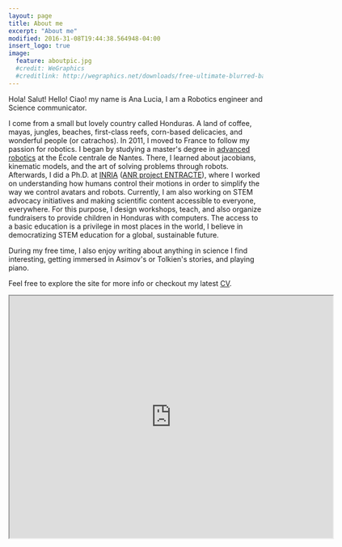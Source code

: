 ```yaml
---
layout: page
title: About me
excerpt: "About me"
modified: 2016-31-08T19:44:38.564948-04:00
insert_logo: true
image:
  feature: aboutpic.jpg
  #credit: WeGraphics
  #creditlink: http://wegraphics.net/downloads/free-ultimate-blurred-background-pack/
---
```


Hola! Salut! Hello! Ciao! my name is Ana Lucia, I am a Robotics engineer and Science communicator.

I come from a small but lovely country called Honduras. A land of coffee, mayas, jungles, beaches, first-class reefs, corn-based delicacies, and wonderful people (or catrachos). 
In 2011, I moved to France to follow my passion for robotics. I began by studying a master's degree in [advanced robotics](http://masteraria.irccyn.ec-nantes.fr/index.php/presentation-roba-en) at the École centrale de Nantes. There, I learned about jacobians, kinematic models, and the art of solving problems through robots.
Afterwards, I did a Ph.D. at [INRIA](http://www.inria.fr/en/centre/rennes) ([ANR project ENTRACTE](http://homepages.laas.fr/nmansard/entracte/index.php?n=Main.HomePage)), where I worked on understanding how humans control their motions in order to simplify the way we control avatars and robots. Currently, I am also working on STEM advocacy initiatives and making scientific content accessible to everyone, everywhere. For this purpose, I design workshops, teach, and also organize fundraisers to provide children in Honduras with computers. The access to a basic education is a privilege in most places in the world, I believe in democratizing STEM education for a global, sustainable future.

During my free time, I also enjoy writing about anything in science I find interesting, getting immersed in Asimov's or Tolkien's stories, and playing piano.

Feel free to explore the site for more info or checkout my latest [CV](/share/AnaLuciaCruz_CV.pdf).

<iframe src="https://www.google.com/maps/d/u/0/embed?mid=17PEVTE55f01ViOoxnm46z_7eCP4" width="640" height="480"></iframe>




